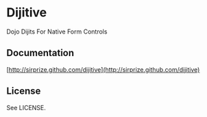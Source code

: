 # Dijitive

Dojo Dijits For Native Form Controls

## Documentation

[http://sirprize.github.com/dijitive](http://sirprize.github.com/dijitive)

## License

See LICENSE.